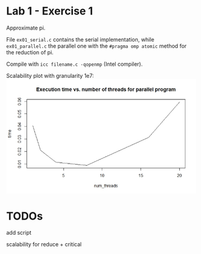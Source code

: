 # Lab 1 - Exercise 1

Approximate pi.

File `ex01_serial.c` contains the serial implementation, while `ex01_parallel.c` the parallel one with the `#pragma omp atomic` method for the reduction of pi.

Compile with `icc filename.c -qopenmp` (Intel compiler).

Scalability plot with granularity 1e7:
![scalability](scalability.jpeg "scalability plot")

# TODOs

add script

scalability for reduce + critical
